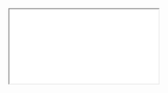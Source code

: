 <div class="embed-responsive embed-responsive-16by9">
  <iframe class="embed-responsive-item" src="//www.youtube.com/embed/EbFCQHP6JFk" allowfullscreen></iframe>
</div>
